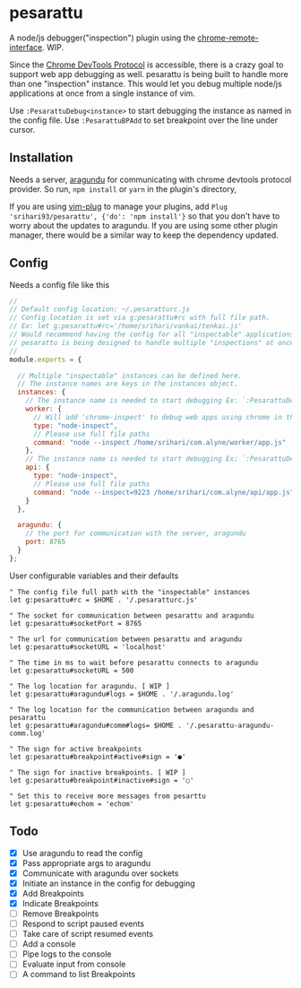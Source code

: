 # pesarattu
A node/js debugger("inspection") plugin using the [chrome-remote-interface](https://www.npmjs.com/package/chrome-remote-interface). WIP.

Since the [Chrome DevTools Protocol](https://chromedevtools.github.io/devtools-protocol/) is accessible, there is a crazy goal to support web app debugging as well. pesarattu is being built to handle more than one "inspection" instance. This would let you debug multiple node/js applications at once from a single instance of vim.

Use `:PesarattuDebug<instance>` to start debugging the instance as named in the config file.
Use `:PesarattuBPAdd` to set breakpoint over the line under cursor.

## Installation

Needs a server, [aragundu](https://www.npmjs.com/package/aragundu) for communicating with chrome devtools protocol provider. So run, `npm install` or `yarn` in the plugin's directory,

If you are using [vim-plug](https://github.com/junegunn/vim-plug) to manage your plugins, add `Plug 'srihari93/pesarattu', {'do': 'npm install'}` so that you don't have to worry about the updates to aragundu.
If you are using some other plugin manager, there would be a similar way to keep the dependency updated.

## Config

Needs a config file like this
```javascript
//
// Default config location: ~/.pesaratturc.js
// Config location is set via g:pesarattu#rc with full file path.
// Ex: let g:pesarattu#rc='/home/srihari/vankai/tenkai.js'
// Would recommend having the config for all "inspectable" applications at one place.
// pesarattu is being designed to handle multiple "inspections" at once.
//
module.exports = {

  // Multiple "inspectable" instances can be defined here.
  // The instance names are keys in the instances object.
  instances: {
    // The instance name is needed to start debugging Ex: `:PesarattuDebugworker`
    worker: {
      // Will add 'chrome-inspect' to debug web apps using chrome in the very far future.
      type: "node-inspect",
      // Please use full file paths
      command: "node --inspect /home/srihari/com.alyne/worker/app.js"
    },
    // The instance name is needed to start debugging Ex: `:PesarattuDebugapi`
    api: {
      type: "node-inspect",
      // Please use full file paths
      command: "node --inspect=9223 /home/srihari/com.alyne/api/app.js"
    }
  },

  aragundu: {
    // the port for communication with the server, aragundu
    port: 8765
  }
};
```

User configurable variables and their defaults
```vim
" The config file full path with the "inspectable" instances
let g:pesarattu#rc = $HOME . '/.pesaratturc.js'

" The socket for communication between pesarattu and aragundu
let g:pesarattu#socketPort = 8765

" The url for communication between pesarattu and aragundu
let g:pesarattu#socketURL = 'localhost'

" The time in ms to wait before pesarattu connects to aragundu
let g:pesarattu#socketURL = 500

" The log location for aragundu. [ WIP ]
let g:pesarattu#aragundu#logs = $HOME . '/.aragundu.log'

" The log location for the communication between aragundu and pesarattu
let g:pesarattu#aragundu#comm#logs= $HOME . '/.pesarattu-aragundu-comm.log'

" The sign for active breakpoints
let g:pesarattu#breakpoint#active#sign = '●'

" The sign for inactive breakpoints. [ WIP ]
let g:pesarattu#breakpoint#inactive#sign = '○'

" Set this to receive more messages from pesarttu
let g:pesarattu#echom = 'echom'
```

## Todo
- [x] Use aragundu to read the config
- [x] Pass appropriate args to aragundu
- [x] Communicate with aragundu over sockets
- [x] Initiate an instance in the config for debugging
- [x] Add Breakpoints
- [x] Indicate Breakpoints
- [ ] Remove Breakpoints
- [ ] Respond to script paused events
- [ ] Take care of script resumed events
- [ ] Add a console
- [ ] Pipe logs to the console
- [ ] Evaluate input from console
- [ ] A command to list Breakpoints
